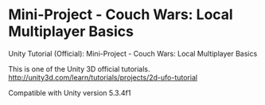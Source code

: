 # Mini-Project - Couch Wars: Local Multiplayer Basics
Unity Tutorial (Official): Mini-Project - Couch Wars: Local Multiplayer Basics

This is one of the Unity 3D official tutorials.  
http://unity3d.com/learn/tutorials/projects/2d-ufo-tutorial

Compatible with Unity version 5.3.4f1
